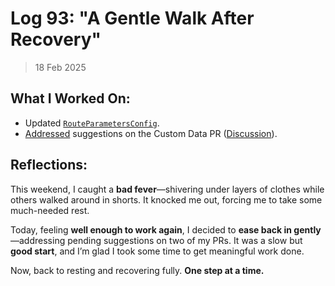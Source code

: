# Log 93: "A Gentle Walk After Recovery"

> 18 Feb 2025

## What I Worked On:

- Updated
  [`RouteParametersConfig`](https://github.com/shaavan/rust-lightning/commits/pr3342.11).
- [Addressed](https://github.com/shaavan/rust-lightning/commits/custom_tlvs-15)
  suggestions on the Custom Data PR
  ([Discussion](https://github.com/lightningdevkit/rust-lightning/pull/2830#discussion_r1951388596)).

## Reflections:

This weekend, I caught a **bad fever**—shivering under layers of clothes while
others walked around in shorts. It knocked me out, forcing me to take some
much-needed rest.

Today, feeling **well enough to work again**, I decided to **ease back in
gently**—addressing pending suggestions on two of my PRs. It was a slow but
**good start**, and I’m glad I took some time to get meaningful work done.

Now, back to resting and recovering fully. **One step at a time.**
